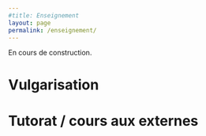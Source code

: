 ```yaml
---
#title: Enseignement
layout: page
permalink: /enseignement/
---
```


En cours de construction.  

# Vulgarisation

# Tutorat / cours aux externes
